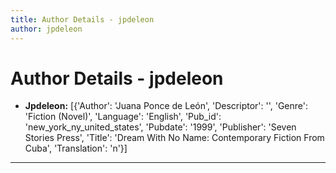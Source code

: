 ```yaml
---
title: Author Details - jpdeleon
author: jpdeleon
---
```


# Author Details - jpdeleon

<ul>
    <li><strong>Jpdeleon:</strong> [{'Author': 'Juana Ponce de León', 'Descriptor': '', 'Genre': 'Fiction (Novel)', 'Language': 'English', 'Pub_id': 'new_york_ny_united_states', 'Pubdate': '1999', 'Publisher': 'Seven Stories Press', 'Title': 'Dream With No Name: Contemporary Fiction From Cuba', 'Translation': 'n'}]</li>
</ul>
<hr>